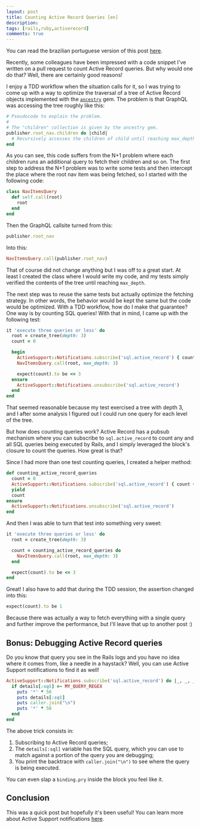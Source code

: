 ```yaml
---
layout: post
title: Counting Active Record Queries [en]
description:
tags: [rails,ruby,activerecord]
comments: true
---
```


You can read the brazilian portuguese version of this post [here](http://thiagoa.github.io/contando-queries-do-active-record/).

Recently, some colleagues have been impressed with a code snippet I've written on a pull request to count Active Record queries. But why would one do that? Well, there are certainly good reasons!

I enjoy a TDD workflow when the situation calls for it, so I was trying to come up with a way to optimize the traversal of a tree of Active Record objects implemented  with the [`ancestry`](https://github.com/stefankroes/ancestry) gem. The problem is that GraphQL was accessing the tree roughly like this:

```ruby
# Pseudocode to explain the problem.
#
# The "children" collection is given by the ancestry gem.
publisher.root_nav.children do |child|
  # Recursively accesses the children of child until reaching max_depth...
end
```

As you can see, this code suffers from the N+1 problem where each children runs an additional query to fetch their children and so on. The first step to address the N+1 problem was to write some tests and then intercept the place where the root nav item was being fetched, so I started with the following code:

```ruby
class NavItemsQuery
  def self.call(root)
    root
  end
end
```

Then the GraphQL callsite turned from this:

```ruby
publisher.root_nav
```

Into this:

```ruby
NavItemsQuery.call(publisher.root_nav)
```

That of course did not change anything but I was off to a great start. At least I created the class where I would write my code, and my tests simply verified the contents of the tree until reaching `max_depth`.

The next step was to reuse the same tests but actually optimize the fetching strategy. In other words, the behavior would be kept the same but the code would be optimized. With a TDD workflow, how do I make that guarantee? One way is by counting SQL queries! With that in mind, I came up with the following test:

```ruby
it 'execute three queries or less' do
  root = create_tree(depth: 3)
  count = 0

  begin
    ActiveSupport::Notifications.subscribe('sql.active_record') { count += 1 }
    NavItemsQuery.call(root, max_depth: 3)

    expect(count).to be <= 3
  ensure
    ActiveSupport::Notifications.unsubscribe('sql.active_record')
  end
end
```

That seemed reasonable because my test exercised a tree with depth 3, and I after some analysis I figured out I could run one query for each level of the tree.

But how does counting queries work? Active Record has a pubsub mechanism where you can subscribe to `sql.active_record` to count any and all SQL queries being executed by Rails, and I simply leveraged the block's closure to count the queries. How great is that?

Since I had more than one test counting queries, I created a helper method:

```ruby
def counting_active_record_queries
  count = 0
  ActiveSupport::Notifications.subscribe('sql.active_record') { count += 1 }
  yield
  count
ensure
  ActiveSupport::Notifications.unsubscribe('sql.active_record')
end
```

And then I was able to turn that test into something very sweet:

```ruby
it 'execute three queries or less' do
  root = create_tree(depth: 3)

  count = counting_active_record_queries do
    NavItemsQuery.call(root, max_depth: 3)
  end

  expect(count).to be <= 3
end
```

Great! I also have to add that during the TDD session, the assertion changed into this:

```ruby
expect(count).to be 1
```

Because there was actually a way to fetch everything with a single query and further improve the performance, but I'll leave that up to another post :)

## Bonus: Debugging Active Record queries

Do you know that query you see in the Rails logs and you have no idea where it comes from, like a needle in a haystack? Well, you can use Active Support notifications to find it as well!

```ruby
ActiveSupport::Notifications.subscribe('sql.active_record') do |_, _, _, _, details|
  if details[:sql] =~ MY_QUERY_REGEX
    puts '*' * 50
    puts details[:sql]
    puts caller.join("\n")
    puts '*' * 50
  end
end
```

The above trick consists in:

1. Subscribing to Active Record queries;
2. The `details[:sql]` variable has the SQL query, which you can use to match against a portion of the query you are debugging;
3. You print the backtrace with `caller.join("\n")` to see where the query is being executed.

You can even slap a `binding.pry` inside the block you feel like it.

## Conclusion

This was a quick post but hopefully it's been useful! You can learn more about Active Support notifications [here](https://api.rubyonrails.org/classes/ActiveSupport/Notifications.html).
